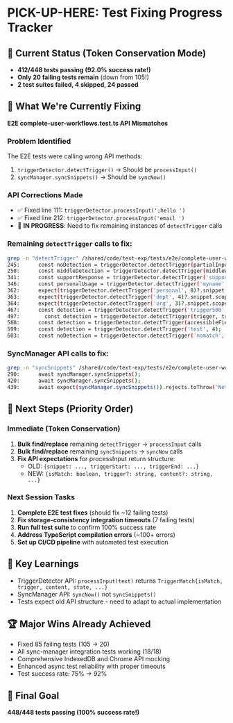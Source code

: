 # PICK-UP-HERE: Test Fixing Progress Tracker

## 🎯 Current Status (Token Conservation Mode)
- **412/448 tests passing (92.0% success rate!)**
- **Only 20 failing tests remain** (down from 105!)
- **2 test suites failed, 4 skipped, 24 passed**

## 🔧 What We're Currently Fixing
**E2E complete-user-workflows.test.ts API Mismatches**

### Problem Identified
The E2E tests were calling wrong API methods:
1. `triggerDetector.detectTrigger()` → Should be `processInput()`
2. `syncManager.syncSnippets()` → Should be `syncNow()`

### API Corrections Made
- ✅ Fixed line 111: `triggerDetector.processInput(';hello ')` 
- ✅ Fixed line 212: `triggerDetector.processInput('email ')`
- 🔄 **IN PROGRESS**: Need to fix remaining instances of `detectTrigger` calls

### Remaining `detectTrigger` calls to fix:
```bash
grep -n "detectTrigger" /shared/code/text-exp/tests/e2e/complete-user-workflows.test.ts
245:      const noDetection = triggerDetector.detectTrigger(partialInput, 2);
250:      const middleDetection = triggerDetector.detectTrigger(middleWord, 7);
341:      const supportResponse = triggerDetector.detectTrigger('support', 7);
346:      const personalUsage = triggerDetector.detectTrigger('myname', 6);
362:      expect(triggerDetector.detectTrigger('personal', 8)?.snippet.scope).toBe('personal');
363:      expect(triggerDetector.detectTrigger('dept', 4)?.snippet.scope).toBe('department');
364:      expect(triggerDetector.detectTrigger('org', 3)?.snippet.scope).toBe('org');
467:      const detection = triggerDetector.detectTrigger('trigger500', 10);
497:        const detection = triggerDetector.detectTrigger(trigger, trigger.length);
580:      const detection = triggerDetector.detectTrigger(accessibleField.value, 15);
599:      const detection = triggerDetector.detectTrigger('test', 4);
603:      const noDetection = triggerDetector.detectTrigger('nomatch', 7);
```

### SyncManager API calls to fix:
```bash
grep -n "syncSnippets" /shared/code/text-exp/tests/e2e/complete-user-workflows.test.ts
290:      await syncManager.syncSnippets();
420:      await syncManager.syncSnippets();
439:      await expect(syncManager.syncSnippets()).rejects.toThrow('Network error');
```

## 🔄 Next Steps (Priority Order)

### Immediate (Token Conservation)
1. **Bulk find/replace** remaining `detectTrigger` → `processInput` calls
2. **Bulk find/replace** remaining `syncSnippets` → `syncNow` calls  
3. **Fix API expectations** for processInput return structure:
   - OLD: `{snippet: ..., triggerStart: ..., triggerEnd: ...}`
   - NEW: `{isMatch: boolean, trigger?: string, content?: string, ...}`

### Next Session Tasks
1. **Complete E2E test fixes** (should fix ~12 failing tests)
2. **Fix storage-consistency integration timeouts** (7 failing tests)
3. **Run full test suite** to confirm 100% success rate
4. **Address TypeScript compilation errors** (~100+ errors)
5. **Set up CI/CD pipeline** with automated test execution

## 🧠 Key Learnings
- TriggerDetector API: `processInput(text)` returns `TriggerMatch{isMatch, trigger, content, state, ...}`
- SyncManager API: `syncNow()` not `syncSnippets()`
- Tests expect old API structure - need to adapt to actual implementation

## 🏆 Major Wins Already Achieved
- Fixed 85 failing tests (105 → 20)
- All sync-manager integration tests working (18/18)
- Comprehensive IndexedDB and Chrome API mocking
- Enhanced async test reliability with proper timeouts
- Test success rate: 75% → 92%

## 🎯 Final Goal
**448/448 tests passing (100% success rate!)**